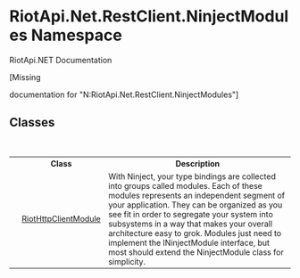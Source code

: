 # RiotApi.Net.RestClient.NinjectModules Namespace
RiotApi.NET Documentation 

\[Missing <summary> documentation for "N:RiotApi.Net.RestClient.NinjectModules"\]


## Classes
&nbsp;<table><tr><th></th><th>Class</th><th>Description</th></tr><tr><td>![Public class](media/pubclass.gif "Public class")</td><td><a href="96824362-b6da-2d0c-3690-e0fe1ea589b7">RiotHttpClientModule</a></td><td>
With Ninject, your type bindings are collected into groups called modules. Each of these modules represents an independent segment of your application. They can be organized as you see fit in order to segregate your system into subsystems in a way that makes your overall architecture easy to grok. Modules just need to implement the INinjectModule interface, but most should extend the NinjectModule class for simplicity.</td></tr></table>&nbsp;

